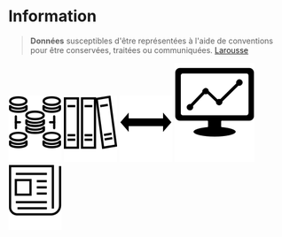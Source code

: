 # Information

> **Données** susceptibles d'être représentées à l'aide de conventions pour être 
> conservées, traitées ou communiquées. [Larousse][larousse-information]

![données](images/database.svg) 
![données](images/folders.svg) 
![deviennent](images/rightleft.svg)
![informations](images/information.svg) 
![informations](images/news.svg) 

[larousse-information]: http://www.larousse.fr/dictionnaires/francais/information/42993